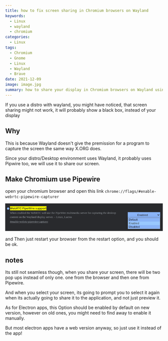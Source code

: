 ```yaml
---
title: how to fix screen sharing in Chromium browsers on Wayland
keywords:
  - Linux
  - wayland
  - chromium
categories:
  - Linux
tags:
  - Chromium
  - Gnome
  - Linux
  - Wayland
  - Brave
date: 2021-12-09
image: image.jpg
summary: how to share your display in Chromium browsers on Wayland using Pipewire
---
```


If you use a distro with wayland, you might have noticed, that screen sharing might not work, it will probably show a black box, instead of your display

## Why

This is because Wayland doesn't give the premission for a program to capture the screen the same way X.ORG does.

Since your distro/Desktop environment uses Wayland, it probably uses Pipwire too, we will use it to share our screen.

## Make Chromium use Pipewire
open your chromium browser and open this link `chrome://flags/#enable-webrtc-pipewire-capturer`

![](screenshot.png)

and Then just restart your browser from the restart option, and you should be ok.

## notes

Its still not seamless though, when you share your screen, there will be two pop ups instead of only one.
one from the browser and then one from Pipewire.

And when you select your screen, its going to prompt you to select it again when its actually going to share it to the application, and not just preview it.

As for Electron apps, this Option should be enabled by default on new version, however on old ones, you might need to find away to enable it manually.

But most electron apps have a web version anyway, so just use it instead of the app!